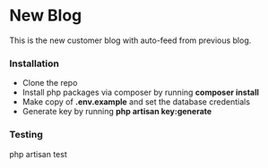 # New Blog

This is the new customer blog with auto-feed from previous blog.

### Installation
- Clone the repo
- Install php packages via composer by running **composer install**
- Make copy of **.env.example** and set the database credentials
- Generate key by running **php artisan key:generate**


### Testing
   php artisan test

